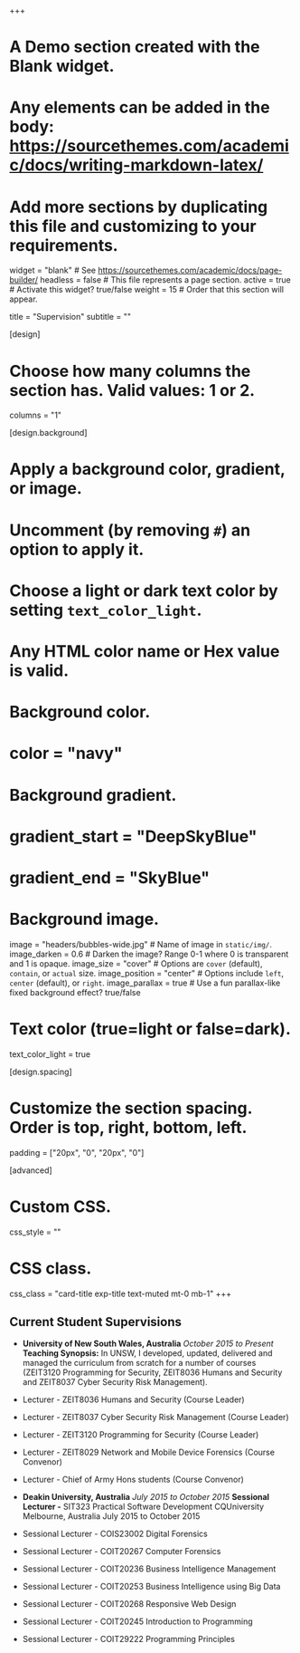 +++
# A Demo section created with the Blank widget.
# Any elements can be added in the body: https://sourcethemes.com/academic/docs/writing-markdown-latex/
# Add more sections by duplicating this file and customizing to your requirements.

widget = "blank"  # See https://sourcethemes.com/academic/docs/page-builder/
headless = false  # This file represents a page section.
active = true  # Activate this widget? true/false
weight = 15  # Order that this section will appear.

title = "Supervision"
subtitle = ""



[design]
  # Choose how many columns the section has. Valid values: 1 or 2.
  columns = "1"


[design.background]
  # Apply a background color, gradient, or image.
  #   Uncomment (by removing `#`) an option to apply it.
  #   Choose a light or dark text color by setting `text_color_light`.
  #   Any HTML color name or Hex value is valid.

  # Background color.
  # color = "navy"
  
  # Background gradient.
  # gradient_start = "DeepSkyBlue"
  # gradient_end = "SkyBlue"
  
  # Background image.
  image = "headers/bubbles-wide.jpg"  # Name of image in `static/img/`.
  image_darken = 0.6  # Darken the image? Range 0-1 where 0 is transparent and 1 is opaque.
  image_size = "cover"  #  Options are `cover` (default), `contain`, or `actual` size.
  image_position = "center"  # Options include `left`, `center` (default), or `right`.
  image_parallax = true  # Use a fun parallax-like fixed background effect? true/false

  # Text color (true=light or false=dark).
  text_color_light = true

[design.spacing]
  # Customize the section spacing. Order is top, right, bottom, left.
  padding = ["20px", "0", "20px", "0"]

[advanced]
 # Custom CSS. 
 css_style = ""
 
 # CSS class.
 css_class = "card-title exp-title text-muted mt-0 mb-1"
+++
##  Current Student Supervisions

* **University of New South Wales, Australia** _October 2015 to Present_
**Teaching Synopsis:** In UNSW, I developed, updated, delivered and managed the
curriculum from scratch for a number of courses (ZEIT3120 Programming for Security,
ZEIT8036 Humans and Security and ZEIT8037 Cyber Security Risk Management).
* Lecturer - ZEIT8036 Humans and Security (Course Leader)
* Lecturer - ZEIT8037 Cyber Security Risk Management (Course Leader)
* Lecturer - ZEIT3120 Programming for Security (Course Leader)
* Lecturer - ZEIT8029 Network and Mobile Device Forensics (Course Convenor)
* Lecturer - Chief of Army Hons students (Course Convenor)

* **Deakin University, Australia** _July 2015 to October 2015_
**Sessional Lecturer -** SIT323 Practical Software Development
CQUniversity Melbourne, Australia July 2015 to October 2015
* Sessional Lecturer - COIS23002 Digital Forensics
* Sessional Lecturer - COIT20267 Computer Forensics
* Sessional Lecturer - COIT20236 Business Intelligence Management
* Sessional Lecturer - COIT20253 Business Intelligence using Big Data
* Sessional Lecturer - COIT20268 Responsive Web Design
* Sessional Lecturer - COIT20245 Introduction to Programming
* Sessional Lecturer - COIT29222 Programming Principles


